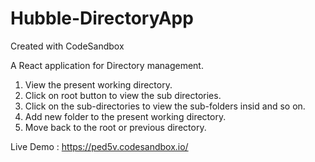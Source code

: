 # Hubble-DirectoryApp
Created with CodeSandbox

A React application for Directory management.

1. View the present working directory.
2. Click on root button to view the sub directories.
3. Click on the sub-directories to view the sub-folders insid and so on.
4. Add new folder to the present working directory.
5. Move back to the root or previous directory.

Live Demo : https://ped5v.codesandbox.io/
